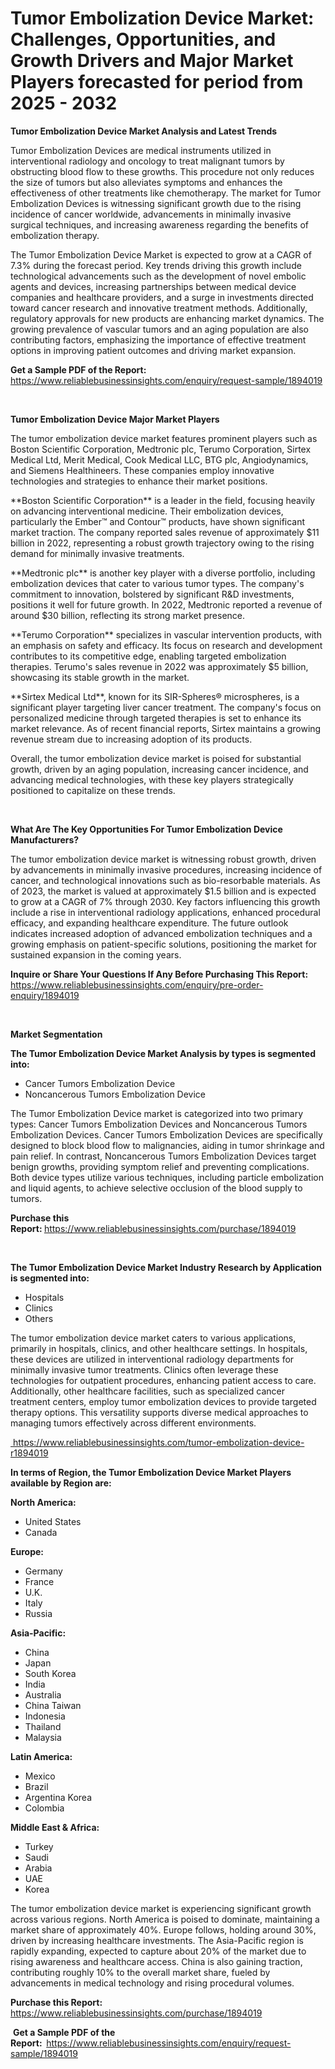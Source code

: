 <p><h1>Tumor Embolization Device Market: Challenges, Opportunities, and Growth Drivers and Major Market Players forecasted for period from 2025 - 2032</h1></p><p><strong>Tumor Embolization Device Market Analysis and Latest Trends</strong></p>
<p><p>Tumor Embolization Devices are medical instruments utilized in interventional radiology and oncology to treat malignant tumors by obstructing blood flow to these growths. This procedure not only reduces the size of tumors but also alleviates symptoms and enhances the effectiveness of other treatments like chemotherapy. The market for Tumor Embolization Devices is witnessing significant growth due to the rising incidence of cancer worldwide, advancements in minimally invasive surgical techniques, and increasing awareness regarding the benefits of embolization therapy.</p><p>The Tumor Embolization Device Market is expected to grow at a CAGR of 7.3% during the forecast period. Key trends driving this growth include technological advancements such as the development of novel embolic agents and devices, increasing partnerships between medical device companies and healthcare providers, and a surge in investments directed toward cancer research and innovative treatment methods. Additionally, regulatory approvals for new products are enhancing market dynamics. The growing prevalence of vascular tumors and an aging population are also contributing factors, emphasizing the importance of effective treatment options in improving patient outcomes and driving market expansion.</p></p>
<p><strong>Get a Sample PDF of the Report:&nbsp;</strong> <a href="https://www.reliablebusinessinsights.com/enquiry/request-sample/1894019?utm_campaign=2723&utm_medium=2&utm_source=Github&utm_content=ia&utm_term=14042025&utm_id=tumor-embolization-device">https://www.reliablebusinessinsights.com/enquiry/request-sample/1894019</a></p>
<p>&nbsp;</p>
<p><strong>Tumor Embolization Device Major Market Players</strong></p>
<p><p>The tumor embolization device market features prominent players such as Boston Scientific Corporation, Medtronic plc, Terumo Corporation, Sirtex Medical Ltd, Merit Medical, Cook Medical LLC, BTG plc, Angiodynamics, and Siemens Healthineers. These companies employ innovative technologies and strategies to enhance their market positions.</p><p>**Boston Scientific Corporation** is a leader in the field, focusing heavily on advancing interventional medicine. Their embolization devices, particularly the Ember™ and Contour™ products, have shown significant market traction. The company reported sales revenue of approximately $11 billion in 2022, representing a robust growth trajectory owing to the rising demand for minimally invasive treatments.</p><p>**Medtronic plc** is another key player with a diverse portfolio, including embolization devices that cater to various tumor types. The company's commitment to innovation, bolstered by significant R&D investments, positions it well for future growth. In 2022, Medtronic reported a revenue of around $30 billion, reflecting its strong market presence.</p><p>**Terumo Corporation** specializes in vascular intervention products, with an emphasis on safety and efficacy. Its focus on research and development contributes to its competitive edge, enabling targeted embolization therapies. Terumo's sales revenue in 2022 was approximately $5 billion, showcasing its stable growth in the market.</p><p>**Sirtex Medical Ltd**, known for its SIR-Spheres® microspheres, is a significant player targeting liver cancer treatment. The company's focus on personalized medicine through targeted therapies is set to enhance its market relevance. As of recent financial reports, Sirtex maintains a growing revenue stream due to increasing adoption of its products.</p><p>Overall, the tumor embolization device market is poised for substantial growth, driven by an aging population, increasing cancer incidence, and advancing medical technologies, with these key players strategically positioned to capitalize on these trends.</p></p>
<p>&nbsp;</p>
<p><strong>What Are The Key Opportunities For Tumor Embolization Device Manufacturers?</strong></p>
<p><p>The tumor embolization device market is witnessing robust growth, driven by advancements in minimally invasive procedures, increasing incidence of cancer, and technological innovations such as bio-resorbable materials. As of 2023, the market is valued at approximately $1.5 billion and is expected to grow at a CAGR of 7% through 2030. Key factors influencing this growth include a rise in interventional radiology applications, enhanced procedural efficacy, and expanding healthcare expenditure. The future outlook indicates increased adoption of advanced embolization techniques and a growing emphasis on patient-specific solutions, positioning the market for sustained expansion in the coming years.</p></p>
<p><strong>Inquire or Share Your Questions If Any Before Purchasing This Report:</strong> <a href="https://www.reliablebusinessinsights.com/enquiry/pre-order-enquiry/1894019?utm_campaign=2723&utm_medium=2&utm_source=Github&utm_content=ia&utm_term=14042025&utm_id=tumor-embolization-device">https://www.reliablebusinessinsights.com/enquiry/pre-order-enquiry/1894019</a></p>
<p>&nbsp;</p>
<p><strong>Market Segmentation</strong></p>
<p><strong>The Tumor Embolization Device Market Analysis by types is segmented into:</strong></p>
<p><ul><li>Cancer Tumors Embolization Device</li><li>Noncancerous Tumors Embolization Device</li></ul></p>
<p><p>The Tumor Embolization Device market is categorized into two primary types: Cancer Tumors Embolization Devices and Noncancerous Tumors Embolization Devices. Cancer Tumors Embolization Devices are specifically designed to block blood flow to malignancies, aiding in tumor shrinkage and pain relief. In contrast, Noncancerous Tumors Embolization Devices target benign growths, providing symptom relief and preventing complications. Both device types utilize various techniques, including particle embolization and liquid agents, to achieve selective occlusion of the blood supply to tumors.</p></p>
<p><strong>Purchase this Report:&nbsp;</strong><a href="https://www.reliablebusinessinsights.com/purchase/1894019?utm_campaign=2723&utm_medium=2&utm_source=Github&utm_content=ia&utm_term=14042025&utm_id=tumor-embolization-device">https://www.reliablebusinessinsights.com/purchase/1894019</a></p>
<p>&nbsp;</p>
<p><strong>The Tumor Embolization Device Market Industry Research by Application is segmented into:</strong></p>
<p><ul><li>Hospitals</li><li>Clinics</li><li>Others</li></ul></p>
<p><p>The tumor embolization device market caters to various applications, primarily in hospitals, clinics, and other healthcare settings. In hospitals, these devices are utilized in interventional radiology departments for minimally invasive tumor treatments. Clinics often leverage these technologies for outpatient procedures, enhancing patient access to care. Additionally, other healthcare facilities, such as specialized cancer treatment centers, employ tumor embolization devices to provide targeted therapy options. This versatility supports diverse medical approaches to managing tumors effectively across different environments.</p></p>
<p><a href="https://www.reliablebusinessinsights.com/tumor-embolization-device-r1894019?utm_campaign=2723&utm_medium=2&utm_source=Github&utm_content=ia&utm_term=14042025&utm_id=tumor-embolization-device">&nbsp;https://www.reliablebusinessinsights.com/tumor-embolization-device-r1894019</a></p>
<p><strong>In terms of Region, the Tumor Embolization Device Market Players available by Region are:</strong></p>
<p>
    <p> <strong> North America: </strong>
        <ul>
            <li>United States</li>
            <li>Canada</li>
        </ul>
        </p> 
    <p> <strong> Europe: </strong>
        <ul>
            <li>Germany</li>
            <li>France</li>
            <li>U.K.</li>
            <li>Italy</li>
            <li>Russia</li>
        </ul>
        </p> 
    <p> <strong> Asia-Pacific: </strong>
        <ul>
            <li>China</li>
            <li>Japan</li>
            <li>South Korea</li>
            <li>India</li>
            <li>Australia</li>
            <li>China Taiwan</li>
            <li>Indonesia</li>
            <li>Thailand</li>
            <li>Malaysia</li>
        </ul>
        </p> 
    <p> <strong> Latin America: </strong>
        <ul>
            <li>Mexico</li>
            <li>Brazil</li>
            <li>Argentina Korea</li>
            <li>Colombia</li>
        </ul>
        </p> 
    <p> <strong> Middle East & Africa: </strong>
        <ul>
            <li>Turkey</li>
            <li>Saudi</li>
            <li>Arabia</li>
            <li>UAE</li>
            <li>Korea</li>
        </ul>
    </p>
    </p>
<p><p>The tumor embolization device market is experiencing significant growth across various regions. North America is poised to dominate, maintaining a market share of approximately 40%. Europe follows, holding around 30%, driven by increasing healthcare investments. The Asia-Pacific region is rapidly expanding, expected to capture about 20% of the market due to rising awareness and healthcare access. China is also gaining traction, contributing roughly 10% to the overall market share, fueled by advancements in medical technology and rising procedural volumes.</p></p>
<p><strong>Purchase this Report: </strong><a href="https://www.reliablebusinessinsights.com/purchase/1894019?utm_campaign=2723&utm_medium=2&utm_source=Github&utm_content=ia&utm_term=14042025&utm_id=tumor-embolization-device">https://www.reliablebusinessinsights.com/purchase/1894019</a></p>
<p>&nbsp;<strong>Get a Sample PDF of the Report:&nbsp;&nbsp;</strong><a href="https://www.reliablebusinessinsights.com/enquiry/request-sample/1894019?utm_campaign=2723&utm_medium=2&utm_source=Github&utm_content=ia&utm_term=14042025&utm_id=tumor-embolization-device">https://www.reliablebusinessinsights.com/enquiry/request-sample/1894019</a></p>
<p><strong></strong></p>
<p><p></p><p></p><p></p></p>